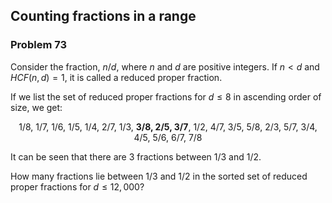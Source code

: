 ﻿## Counting fractions in a range
### Problem 73

Consider the fraction, $n/d$, where $n$ and $d$ are positive integers. If $n < d$ and $HCF(n,d)=1$, it is called a reduced proper fraction.

If we list the set of reduced proper fractions for $d \leq 8$ in ascending order of size, we get:

<p align="center">
1/8, 1/7, 1/6, 1/5, 1/4, 2/7, 1/3, <b>3/8, 2/5, 3/7</b>, 1/2, 4/7, 3/5, 5/8, 2/3, 5/7, 3/4, 4/5, 5/6, 6/7, 7/8
</p>

It can be seen that there are 3 fractions between 1/3 and 1/2.

How many fractions lie between 1/3 and 1/2 in the sorted set of reduced proper fractions for $d \leq 12,000$?
